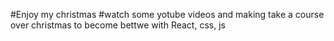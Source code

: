 #Enjoy my christmas
#watch some yotube videos and making take a course over christmas to become bettwe with React, css, js